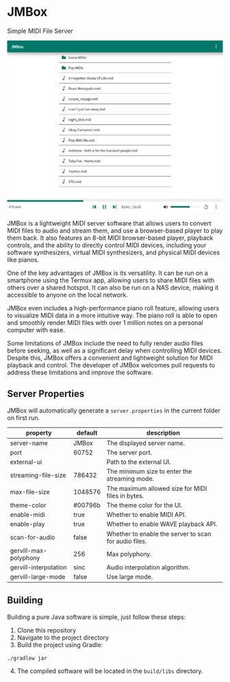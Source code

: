 # JMBox
Simple MIDI File Server

![](resources/jmbox.png)

JMBox is a lightweight MIDI server software that allows users to convert MIDI files to audio and stream them, and use a browser-based player to play them back. It also features an 8-bit MIDI browser-based player, playback controls, and the ability to directly control MIDI devices, including your software synthesizers, virtual MIDI synthesizers, and physical MIDI devices like pianos.

One of the key advantages of JMBox is its versatility. It can be run on a smartphone using the Termux app, allowing users to share MIDI files with others over a shared hotspot. It can also be run on a NAS device, making it accessible to anyone on the local network.

JMBox even includes a high-performance piano roll feature, allowing users to visualize MIDI data in a more intuitive way. The piano roll is able to open and smoothly render MIDI files with over 1 million notes on a personal computer with ease.

Some limitations of JMBox include the need to fully render audio files before seeking, as well as a significant delay when controlling MIDI devices. Despite this, JMBox offers a convenient and lightweight solution for MIDI playback and control. The developer of JMBox welcomes pull requests to address these limitations and improve the software.

## Server Properties
JMBox will automatically generate a `server.properties` in the current folder on first run.

| property | default | description |
| --- | ------ | ----------- |
| server-name | JMBox | The displayed server name. |
| port | 60752 | The server port. |
| external-ui | | Path to the external UI. |
| streaming-file-size | 786432 | The minimum size to enter the streaming mode. |
| max-file-size | 1048576 | The maximum allowed size for MIDI files in bytes. |
| theme-color | #00796b | The theme color for the UI. |
| enable-midi | true | Whether to enable MIDI API. |
| enable-play | true | Whether to enable WAVE playback API. |
| scan-for-audio | false | Whether to enable the server to scan for audio files. |
| gervill-max-polyphony | 256 | Max polyphony. |
| gervill-interpolation | sinc | Audio interpolation algorithm. |
| gervill-large-mode | false | Use large mode. |

## Building

Building a pure Java software is simple, just follow these steps:
  1. Clone this repository 
  2. Navigate to the project directory
  3. Build the project using Gradle: 
  ```
  ./gradlew jar
  ```
  4. The compiled software will be located in the `build/libs` directory.